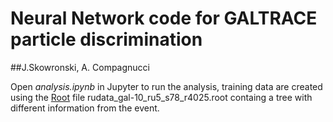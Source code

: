 # Neural Network code for GALTRACE particle discrimination
##J.Skowronski, A. Compagnucci

Open *analysis.ipynb* in Jupyter to run the analysis, training data are created using the [Root](https://root.cern.ch) file rudata_gal-10_ru5_s78_r4025.root containg a tree with different information from the event.


